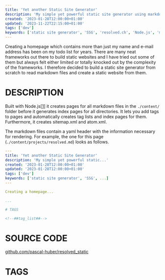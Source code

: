 ```yaml
---
title: 'Yet another Static Site Generator'
description: 'My simple yet powerful static site generator using markdown.'
created: '2023-01-28T12:00:00+01:00'
updated: '2023-11-22T22:15:00+01:00'
tags: ['dev']
keywords: ['static site generator', 'SSG', 'resolved.ch', 'Node.js', 'markdown']
---
```


Creating a homepage which contains more than just my name and e-mail address has
been on my todo list for years. There are many neat frameworks out there to
build static websites and I have tried out some of them but always felt either
limited or totally knocked out by the complexity of the frameworks. I therefore
decided to build a static site generator from scratch to read markdown files and
create a static website from them.

# DESCRIPTION

Built with Node.js[[1]] it creates pages for all markdown files in the
`./content/` folder before it generates index pages for all directories. It lets
you add tags to pages and automatically creates tag lists and index pages for
them. Furthermore, it creates sitemap.xml and atom.xml.

The markdown files contain a yaml header with the information necessary for
rendering. For example, the one for this page (`./content/projects/resolved.md`)
looks as follows.

```yaml
---
title: 'Yet another Static Site Generator'
description: 'My simple yet powerful static...'
created: '2023-01-28T12:00:00+01:00'
updated: '2023-01-28T12:00:00+01:00'
tags: ['dev']
keywords: ['static site generator', 'SSG', ...]
---

Creating a homepage...

...

# TAGS

<!--##tag_list##-->

```

# SOURCE CODE

[github.com/pascal-huber/resolved_static](https://github.com/pascal-huber/resolved_static)

# TAGS

<!--##tag_list##-->

[1]: https://nodejs.org/en/
